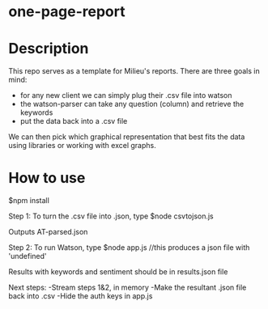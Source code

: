 # one-page-report

Description
===========

This repo serves as a template for Milieu's reports. There are three goals in mind:

- for any new client we can simply plug their .csv file into watson
- the watson-parser can take any question (column) and retrieve the keywords
- put the data back into a .csv file

We can then pick which graphical representation that best fits the data using libraries or working with excel graphs.

How to use
=======
$npm install

Step 1: To turn the .csv file into .json, type
$node csvtojson.js

Outputs AT-parsed.json

Step 2: To run Watson, type
$node app.js //this produces a json file with 'undefined'

Results with keywords and sentiment should be in results.json file

Next steps:
-Stream steps 1&2, in memory
-Make the resultant .json file back into .csv
-Hide the auth keys in app.js
